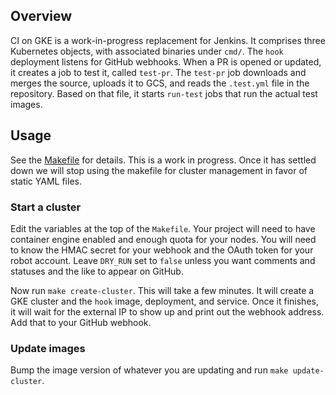 ## Overview

CI on GKE is a work-in-progress replacement for Jenkins. It comprises three
Kubernetes objects, with associated binaries under `cmd/`. The `hook` deployment
listens for GitHub webhooks. When a PR is opened or updated, it creates a job
to test it, called `test-pr`. The `test-pr` job downloads and merges the
source, uploads it to GCS, and reads the `.test.yml` file in the repository.
Based on that file, it starts `run-test` jobs that run the actual test
images.

## Usage

See the [Makefile](Makefile) for details. This is a work in progress. Once it
has settled down we will stop using the makefile for cluster management in
favor of static YAML files.

### Start a cluster

Edit the variables at the top of the `Makefile`. Your project will need to have
container engine enabled and enough quota for your nodes. You will need to know
the HMAC secret for your webhook and the OAuth token for your robot account.
Leave `DRY_RUN` set to `false` unless you want comments and statuses and the
like to appear on GitHub.

Now run `make create-cluster`. This will take a few minutes. It will create
a GKE cluster and the `hook` image, deployment, and service. Once it finishes,
it will wait for the external IP to show up and print out the webhook address.
Add that to your GitHub webhook.

### Update images

Bump the image version of whatever you are updating and run `make
update-cluster`.

